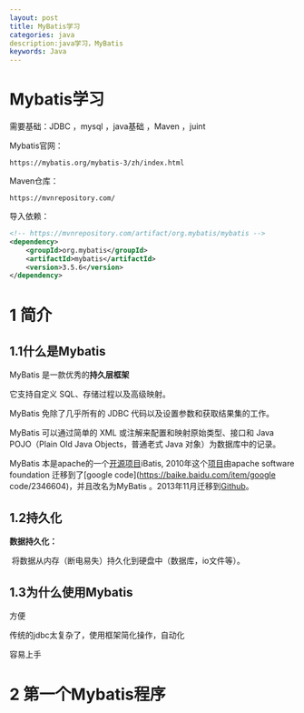 ```yaml
---
layout: post
title: MyBatis学习
categories: java
description:java学习，MyBatis
keywords: Java
---
```




# Mybatis学习

需要基础：JDBC ，mysql ，java基础 ，Maven ，juint



Mybatis官网：

```url
https://mybatis.org/mybatis-3/zh/index.html
```

Maven仓库：

```url
https://mvnrepository.com/
```

导入依赖：

```xml
<!-- https://mvnrepository.com/artifact/org.mybatis/mybatis -->
<dependency>
    <groupId>org.mybatis</groupId>
    <artifactId>mybatis</artifactId>
    <version>3.5.6</version>
</dependency>
```



# 1 简介

## 1.1什么是Mybatis

MyBatis 是一款优秀的**持久层框架**

它支持自定义 SQL、存储过程以及高级映射。

MyBatis 免除了几乎所有的 JDBC 代码以及设置参数和获取结果集的工作。

MyBatis 可以通过简单的 XML 或注解来配置和映射原始类型、接口和 Java POJO（Plain Old Java Objects，普通老式 Java 对象）为数据库中的记录。

MyBatis 本是apache的一个[开源项目](https://baike.baidu.com/item/开源项目/3406069)iBatis, 2010年这个[项目](https://baike.baidu.com/item/项目/477803)由apache software foundation 迁移到了[google code](https://baike.baidu.com/item/google code/2346604)，并且改名为MyBatis 。2013年11月迁移到[Github](https://baike.baidu.com/item/Github/10145341)。



## 1.2持久化

**数据持久化：**

​	将数据从内存（断电易失）持久化到硬盘中（数据库，io文件等）。



## 1.3为什么使用Mybatis

方便

传统的jdbc太复杂了，使用框架简化操作，自动化

容易上手

# 2 第一个Mybatis程序



